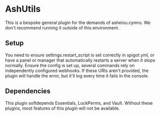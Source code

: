 # AshUtils
This is a bespoke general plugin for the demands of asheiou.cymru. We don't recommend running it outside of this environment.    
    
## Setup
You need to ensure settings.restart_script is set correctly in spigot.yml, or have a panel or manager that automatically restarts a server when it stops normally.
Ensure the config is set up, several commands rely on independently configured webhooks. If these URIs aren't provided, the plugin will handle the error, but it'll log every time it fails in the console.

## Dependencies
This plugin softdepends Essentials, LuckPerms, and Vault. Without these plugins, most features of this plugin will not be available.
